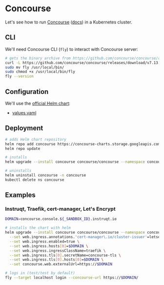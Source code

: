 # Concourse

Let's see how to run [Concourse](https://concourse-ci.org/) ([docs](https://concourse-ci.org/docs.html)) in a Kubernetes cluster.

## CLI

We'll need Concourse CLI (`fly`) to interact with Concourse server:

```bash
# gets the binary archive from https://github.com/concourse/concourse/releases (update the version)
curl -L https://github.com/concourse/concourse/releases/download/v7.13.2/fly-7.13.2-linux-amd64.tgz | tar -xzf -
sudo mv fly /usr/local/bin/
sudo chmod +x /usr/local/bin/fly
fly --version
```

## Configuration

We'll use the [official Helm chart](https://github.com/concourse/concourse-chart):

- [values.yaml](https://github.com/concourse/concourse-chart/blob/master/values.yaml)

## Deployment

```bash
# adds Helm chart repository
helm repo add concourse https://concourse-charts.storage.googleapis.com/
helm repo update

# installs
helm upgrade --install concourse concourse/concourse --namespace concourse --create-namespace

# uninstalls
helm uninstall concourse -n concourse
kubectl delete ns concourse
```

## Examples

### Instruqt, Traefik, cert-manager, Let's Encrypt

```bash
DOMAIN=concourse.console.${_SANDBOX_ID}.instruqt.io

# installs the chart with helm
helm upgrade --install concourse concourse/concourse --namespace concourse --create-namespace \
  --set web.ingress.annotations.'cert-manager\.io/cluster-issuer'=letsencrypt-prod \
  --set web.ingress.enabled=true \
  --set web.ingress.hosts[0]=$DOMAIN \
  --set web.ingress.ingressClassName=traefik \
  --set web.ingress.tls[0].secretName=concourse-tls \
  --set web.ingress.tls[0].hosts[0]=$DOMAIN \
  --set concourse.web.externalUrl=https://$DOMAIN

# logs in (test/test by default)
fly --target localhost login --concourse-url https://$DOMAIN/
```

<!--
## Stable chart (deprecated)

See [helm/chart](https://github.com/helm/charts/tree/master/stable/concourse) ([values.yaml](https://github.com/helm/charts/blob/master/stable/concourse/values.yaml))

This is the old version but it works on AKS (just need to wait for all pods to be green, with attachment to pvc and startup).

```yaml
apiVersion: extensions/v1beta1
kind: Ingress
metadata:
  name: concourse-ingress
  annotations:
    kubernetes.io/ingress.class: nginx
    cert-manager.io/issuer: letsencrypt-poc
spec:
  tls:
    - hosts:
        - my-domain.com
      secretName: domain-web-tls
  rules:
    - host: my-domain.com
      http:
        paths:
          - path: /
            backend:
              serviceName: concourse-stable-web
              servicePort: 8080
```

```bash
# create or configure the concourse ingress (edit the service name)
kubectl apply -f ingress.yaml

# activate ingress
helm install my-name stable/concourse --set concourse.web.externalUrl=https://my-domain.com/ --set web.ingress.enabled=true --set web.ingress.hosts[0]=my-domain.com --set web.ingress.tls[0].secretName=domain-web-tls --set web.ingress.tls[0].hosts[0]=my-domain.com --set secrets.localUsers="test:mysecretpassword" --set web.resources.requests.cpu="200m" --set web.resources.requests.memory="256Mi"
```

## Known issues

https://discuss.concourse-ci.org/t/concourse-installed-by-helm-chart/1819/5
https://kubernetes.github.io/ingress-nginx/user-guide/nginx-configuration/configmap/#gzip-types
https://github.com/helm/charts/blob/master/stable/nginx-ingress/values.yaml
https://kubernetes.github.io/ingress-nginx/user-guide/nginx-configuration/configmap/
-->
